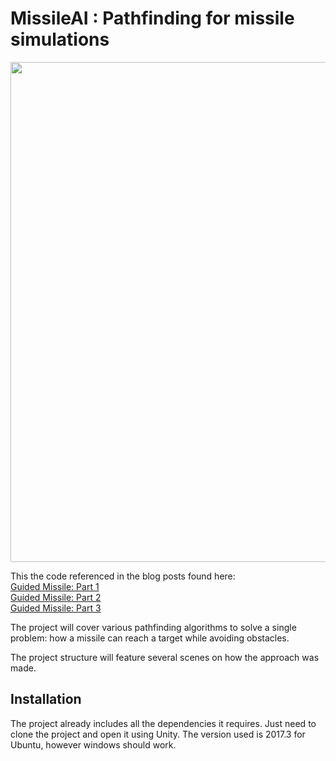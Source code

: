 # MissileAI : Pathfinding for missile simulations

<img src="/example.gif?raw=true" width="800px">

This the code referenced in the blog posts found here: <br> 
[Guided Missile: Part 1](https://manuelotheo.com/guided-missile-1/) <br>
[Guided Missile: Part 2](https://manuelotheo.com/game-notes-guided-missile-part-2/) <br>
[Guided Missile: Part 3](https://manuelotheo.com/game-notes-guided-missile-part-3/) <br>

The project will cover various pathfinding algorithms to solve a single problem: how a missile can reach a target while avoiding obstacles.

The project structure will feature several scenes on how the approach was made.

## Installation

The project already includes all the dependencies it requires. Just need to clone the project and open it using Unity. The version used is 2017.3 for Ubuntu, however windows should work.



